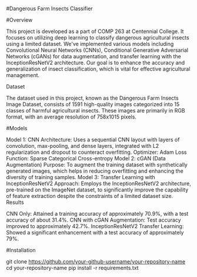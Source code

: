 #Dangerous Farm Insects Classifier

#Overview

This project is developed as a part of COMP 263 at Centennial College. It focuses on utilizing deep learning to classify dangerous agricultural insects using a limited dataset. We've implemented various models including Convolutional Neural Networks (CNNs), Conditional Generative Adversarial Networks (cGANs) for data augmentation, and transfer learning with the InceptionResNetV2 architecture. Our goal is to enhance the accuracy and generalization of insect classification, which is vital for effective agricultural management.

Dataset

The dataset used in this project, known as the Dangerous Farm Insects Image Dataset, consists of 1591 high-quality images categorized into 15 classes of harmful agricultural insects. These images are primarily in RGB format, with an average resolution of 758x1015 pixels.

#Models

Model 1: CNN
Architecture: Uses a sequential CNN layout with layers of convolution, max-pooling, and dense layers, integrated with L2 regularization and dropout to counteract overfitting.
Optimizer: Adam
Loss Function: Sparse Categorical Cross-entropy
Model 2: cGAN (Data Augmentation)
Purpose: To augment the training dataset with synthetically generated images, which helps in reducing overfitting and enhancing the diversity of training samples.
Model 3: Transfer Learning with InceptionResNetV2
Approach: Employs the InceptionResNetV2 architecture, pre-trained on the ImageNet dataset, to significantly improve the capability of feature extraction despite the constraints of a limited dataset size.
Results

CNN Only: Attained a training accuracy of approximately 70.9%, with a test accuracy of about 31.4%.
CNN with cGAN Augmentation: Test accuracy improved to approximately 42.7%.
InceptionResNetV2 Transfer Learning: Showed a significant enhancement with a test accuracy of approximately 79%.

#Installation



git clone https://github.com/your-github-username/your-repository-name
cd your-repository-name
pip install -r requirements.txt
